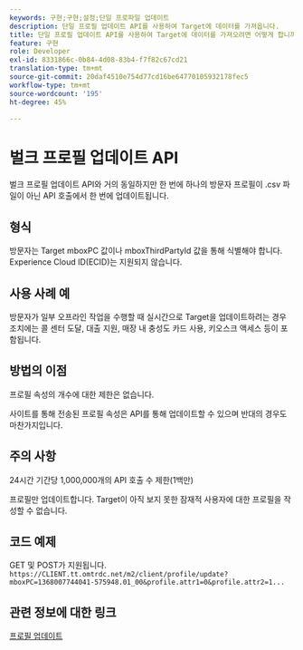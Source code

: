```yaml
---
keywords: 구현;구현;설정;단일 프로파일 업데이트
description: 단일 프로필 업데이트 API를 사용하여 Target에 데이터를 가져옵니다.
title: 단일 프로필 업데이트 API를 사용하여 Target에 데이터를 가져오려면 어떻게 합니까?
feature: 구현
role: Developer
exl-id: 8331866c-0b84-4d08-83b4-f7f82c67cd21
translation-type: tm+mt
source-git-commit: 20daf4510e754d77cd16be64770105932178fec5
workflow-type: tm+mt
source-wordcount: '195'
ht-degree: 45%

---
```


# 벌크 프로필 업데이트 API

벌크 프로필 업데이트 API와 거의 동일하지만 한 번에 하나의 방문자 프로필이 .csv 파일이 아닌 API 호출에서 한 번에 업데이트됩니다.

## 형식

방문자는 Target mboxPC 값이나 mboxThirdPartyId 값을 통해 식별해야 합니다. Experience Cloud ID(ECID)는 지원되지 않습니다. 

## 사용 사례 예

방문자가 일부 오프라인 작업을 수행할 때 실시간으로 Target을 업데이트하려는 경우 조치에는 콜 센터 도달, 대출 지원, 매장 내 충성도 카드 사용, 키오스크 액세스 등이 포함됩니다.

## 방법의 이점

프로필 속성의 개수에 대한 제한은 없습니다.

사이트를 통해 전송된 프로필 속성은 API를 통해 업데이트할 수 있으며 반대의 경우도 마찬가지입니다.

## 주의 사항

24시간 기간당 1,000,000개의 API 호출 수 제한(1백만)

프로필만 업데이트합니다. Target이 아직 보지 못한 잠재적 사용자에 대한 프로필을 작성할 수 없습니다.

## 코드 예제

GET 및 POST가 지원됩니다. `https://CLIENT.tt.omtrdc.net/m2/client/profile/update?mboxPC=1368007744041-575948.01_00&profile.attr1=0&profile.attr2=1...`

## 관련 정보에 대한 링크

[프로필 업데이트](https://developers.adobetarget.com/api/#updating-profiles)
